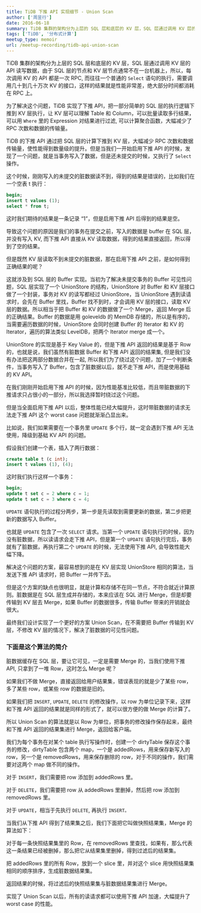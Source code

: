 ```yaml
---
title: TiDB 下推 API 实现细节 - Union Scan
author: ['周昱行']
date: 2016-06-18
summary: TiDB 集群的架构分为上层的 SQL 层和底层的 KV 层，SQL 层通过调用 KV 层的 API 读写数据，由于 SQL 层的节点和 KV 层节点通常不在一台机器上，所以，每次调用 KV 的 API 都是一次 RPC, 而往往一个普通的 Select 语句的执行，需要调用几十到几十万次 KV 的接口，这样的结果就是性能非常差，绝大部分时间都消耗在 RPC 上。为了解决这个问题，TiDB 实现了下推 API，把一部分简单的 SQL 层的执行逻辑下推到 KV 层执行，让 KV 层可以理解 Table 和 Column，可以批量读取多行结果，可以用 Where 里的 Expression 对结果进行过滤, 可以计算聚合函数，大幅减少了 RPC 次数和数据的传输量。
tags: ['TiDB', '分布式计算']
meetup_type: memoir
url: /meetup-recording/tidb-api-union-scan
---
```


TiDB 集群的架构分为上层的 SQL 层和底层的 KV 层，SQL 层通过调用 KV 层的 API 读写数据，由于 SQL 层的节点和 KV 层节点通常不在一台机器上，所以，每次调用 KV 的 API 都是一次 RPC, 而往往一个普通的 `Select` 语句的执行，需要调用几十到几十万次 KV 的接口，这样的结果就是性能非常差，绝大部分时间都消耗在 RPC 上。

为了解决这个问题，TiDB 实现了下推 API，把一部分简单的 SQL 层的执行逻辑下推到 KV 层执行，让 KV 层可以理解 Table 和 Column，可以批量读取多行结果，可以用 `Where` 里的 Expression 对结果进行过滤, 可以计算聚合函数，大幅减少了 RPC 次数和数据的传输量。

TiDB 的下推 API 通过把 SQL 层的计算下推到 KV 层，大幅减少 RPC 次数和数据传输量，使性能得到数量级的提升。但是当我们一开始启用下推 API 的时候，发现了一个问题，就是当事务写入了数据，但是还未提交的时候，又执行了 `Select` 操作。

这个时候，刚刚写入的未提交的脏数据读不到，得到的结果是错误的，比如我们在一个空表 t 执行：

``` sql
begin;
insert t values (1);
select * from t;
```

这时我们期待的结果是一条记录 “1”，但是启用下推 API 后得到的结果是空。

导致这个问题的原因是我们的事务在提交之前，写入的数据是 buffer 在 SQL 层，并没有写入 KV, 而下推 API 直接从 KV 读取数据，得到的结果直接返回，所以得到了空的结果。

但是既然 KV 层读取不到未提交的脏数据，那在启用下推 API 之前，是如何得到正确结果的呢？

这就涉及到 SQL 层的 Buffer 实现。当初为了解决未提交事务的 Buffer 可见性问题，SQL 层实现了一个 UnionStore 的结构，UnionStore 对 Buffer 和 KV 层接口做了一个封装，事务对 KV 的读写都经过 UnionStore，当 UnionStore 遇到读请求时，会先在 Buffer 里找，Buffer 找不到时，才会调用 KV 层的接口，读取 KV 层的数据。所以相当于把 Buffer 和 KV 的数据做了一个 Merge，返回 Merge 后的正确结果。Buffer 的数据是用 goleveldb 的 MemDB 存储的，所以是有序的，当需要遍历数据的时候，UnionStore 会同时创建 Buffer 的 Iterator 和 KV 的 Iterator，遍历的算法类似 LevelDB，把两个 Iterator merge 成一个。

UnionStore 的实现是基于 Key Value 的，但是下推 API 返回的结果是基于 Row 的，也就是说，我们虽然有脏数据 Buffer 和下推 API 返回的结果集, 但是我们没有办法把这两部分数据合并在一起, 所以我们为了绕过这个问题，加了一个判断条件，当事务写入了 Buffer，包含了脏数据以后，就不走下推 API，而是使用基础的 KV API。

在我们刚刚开始启用下推 API 的时候，因为性能基准比较低，而且带脏数据的下推请求只占很小的一部分，所以我选择暂时绕过这个问题。

但是当全面启用下推 API 以后，整体性能已经大幅提升，这时带脏数据的请求无法走下推 API 这个 worst case 问题就渐渐凸显出来。

比如说，我们如果需要在一个事务里 `UPDATE` 多个行，就一定会遇到下推 API 无法使用，降级到基础 KV API 的问题。

假设我们创建一个表，插入了两行数据：

```sql
create table t (c int);
insert t values (1), (4);
```

这时我们执行这样一个事务：

```sql
begin;
update t set c = 2 where c = 1;
update t set c = 3 where c = 4;
```

`UPDATE` 语句执行的过程分两步，第一步是先读取到需要更新的数据，第二步把更新的数据写入 Buffer。

也就是 `UPDATE` 包含了一次 `SELECT` 请求。当第一个 `UPDATE` 语句执行的时候，因为没有脏数据，所以读请求会走下推 API，但是第一个 `UPDATE` 语句执行完后，事务就有了脏数据，再执行第二个 `UPDATE` 的时候，无法使用下推 API, 会导致性能大幅下降。

解决这个问题的方案，最容易想到的是在 KV 层实现 UnionStore 相同的算法，当发送下推 API 请求时，把 Buffer 一并传下去。

但是这个方案的缺点也很明显，就是计算和存储不在同一节点，不符合就近计算原则。脏数据是在 SQL 层生成并存储的，本来应该在 SQL 进行 Merge，但是却要传输到 KV 层去 Merge，如果 Buffer 的数据很多，传输 Buffer 带来的开销就会很大。

最终我们设计实现了一个更好的方案 Union Scan，在不需要把 Buffer 传输到 KV 层，不修改 KV 层的情况下，解决了脏数据的可见性问题。

### 下面是这个算法的简介

脏数据缓存在 SQL 层，要让它可见，一定是需要 Merge 的，当我们使用下推 API, 只拿到了一堆 Row，这时怎么 Merge 呢？

如果我们不做 Merge，直接返回给用户结果集，错误表现的就是少了某些 row，多了某些 row，或某些 row 的数据是旧的。

如果我们把 `INSERT`, `UPDATE`, `DELETE` 的修改操作，以 row 为单位记录下来，这样和下推 API 返回的结果就是同样的形式了，就可以很方便的做 Merge 的计算了。

所以 Union Scan 的算法就是以 Row 为单位，把事务的修改操作保存起来，最终和下推 API 返回的结果集进行 Merge，返回给客户端。

我们为每个事务在对某个 table 执行写操作时，创建一个 dirtyTable 保存这个事务的修改，dirtyTable 包含两个 map，一个是 addedRows，用来保存新写入的 row，另一个是 removedRows，用来保存删除的 row，对于不同的操作，我们需要对这两个 map 做不同的操作。

对于 `INSERT`，我们需要把 row 添加到 addedRows 里。

对于 `DELETE`，我们需要把 row 从 addedRows 里删掉，然后把 row 添加到 removedRows 里。

对于 `UPDATE`，相当于先执行 `DELETE`, 再执行 `INSERT。`

当我们从下推 API 得到了结果集之后，我们下面把它叫做快照结果集，Merge 的算法如下：

对于每一条快照结果集里的 Row，在 removedRows 里查找，如果有，那么代表这一条结果已经被删掉，那么把它从结果集里删掉，得到过滤后的结果集。

把 addedRows 里的所有 Row，放到一个 slice 里，并对这个 slice 用快照结果集相同的顺序排序，生成脏数据结果集。

返回结果的时候，将过滤后的快照结果集与脏数据结果集进行 Merge。

实现了 Union Scan 以后，所有的读请求都可以使用下推 API 加速，大幅提升了 worst case 的性能。
